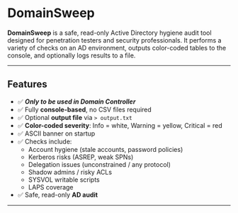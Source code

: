 # DomainSweep

**DomainSweep** is a safe, read-only Active Directory hygiene audit tool designed for penetration testers and security professionals. It performs a variety of checks on an AD environment, outputs color-coded tables to the console, and optionally logs results to a file.

---

## Features

- ✅ ***Only to be used in Domain Controller***
- ✅ Fully **console-based**, no CSV files required  
- ✅ Optional **output file** via `> output.txt`  
- ✅ **Color-coded severity**: Info = white, Warning = yellow, Critical = red  
- ✅ ASCII banner on startup  
- ✅ Checks include:
  - Account hygiene (stale accounts, password policies)
  - Kerberos risks (ASREP, weak SPNs)
  - Delegation issues (unconstrained / any protocol)
  - Shadow admins / risky ACLs
  - SYSVOL writable scripts
  - LAPS coverage  
- ✅ Safe, read-only **AD audit**

---
